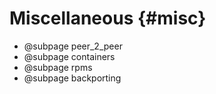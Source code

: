 # Miscellaneous {#misc}

- @subpage peer_2_peer
- @subpage containers
- @subpage rpms
- @subpage backporting
